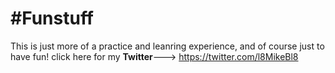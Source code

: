 #Funstuff
========

This is just more of a practice and leanring experience, and of course just to have fun!
click here for my **Twitter**---> https://twitter.com/l8MikeBl8
